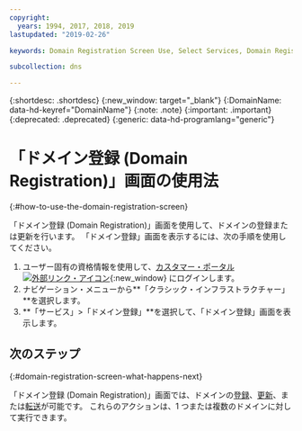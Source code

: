 ```yaml
---
copyright:
  years: 1994, 2017, 2018, 2019
lastupdated: "2019-02-26"

keywords: Domain Registration Screen Use, Select Services, Domain Registration screen

subcollection: dns

---
```


{:shortdesc: .shortdesc}
{:new_window: target="_blank"}
{:DomainName: data-hd-keyref="DomainName"}
{:note: .note}
{:important: .important}
{:deprecated: .deprecated}
{:generic: data-hd-programlang="generic"}

# 「ドメイン登録 (Domain Registration)」画面の使用法
{:#how-to-use-the-domain-registration-screen}

「ドメイン登録 (Domain Registration)」画面を使用して、ドメインの登録または更新を行います。 「ドメイン登録」画面を表示するには、次の手順を使用してください。

1. ユーザー固有の資格情報を使用して、[カスタマー・ポータル ![外部リンク・アイコン](../../icons/launch-glyph.svg "外部リンク・アイコン")](https://{DomainName}/){:new_window} にログインします。
1. ナビゲーション・メニューから**「クラシック・インフラストラクチャー」**を選択します。
1. **「サービス」>「ドメイン登録」**を選択して、「ドメイン登録」画面を表示します。

## 次のステップ
{:#domain-registration-screen-what-happens-next}

「ドメイン登録 (Domain Registration)」画面では、ドメインの[登録](/docs/infrastructure/dns?topic=dns-register-a-new-domain)、[更新](/docs/infrastructure/dns?topic=dns-renew-an-existing-domain)、または[転送](/docs/infrastructure/dns?topic=dns-transfer-an-existing-domain-to-ibm-cloud)が可能です。 これらのアクションは、1 つまたは複数のドメインに対して実行できます。
